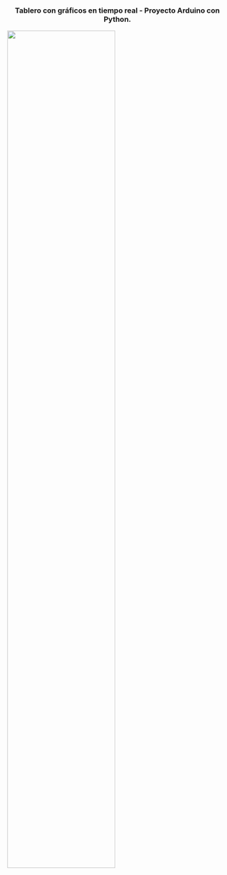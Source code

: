 <h3 align="center">Tablero con gráficos en tiempo real - Proyecto Arduino con Python. </a> </h3>
<p align="center">

<a href="#"><img src="https://i.postimg.cc/hjZ8KF2Q/robot-gh.png" height="70%" width="70%" /></a>
